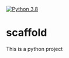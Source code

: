 
[![Python 3.8](https://github.com/kumaparajita104/scaffold/actions/workflows/main.yml/badge.svg)](https://github.com/kumaparajita104/scaffold/actions/workflows/main.yml)

# scaffold
This is a python project
